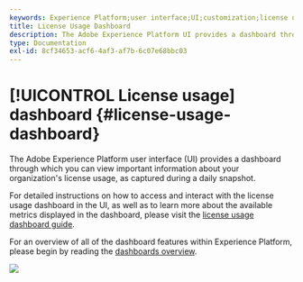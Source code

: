 ```yaml
---
keywords: Experience Platform;user interface;UI;customization;license usage dashboard;dashboard;license usage;entitlement;consumption
title: License Usage Dashboard
description: The Adobe Experience Platform UI provides a dashboard through which you can view important information about your organization's license usage. 
type: Documentation
exl-id: 8cf34653-acf6-4af3-af7b-6c07e68bbc03
---
```

# [!UICONTROL License usage] dashboard {#license-usage-dashboard}

The Adobe Experience Platform user interface (UI) provides a dashboard through which you can view important information about your organization's license usage, as captured during a daily snapshot. 

For detailed instructions on how to access and interact with the license usage dashboard in the UI, as well as to learn more about the available metrics displayed in the dashboard, please visit the [license usage dashboard guide](../../dashboards/guides/license-usage.md).  

For an overview of all of the dashboard features within Experience Platform, please begin by reading the [dashboards overview](../../dashboards/home.md).

![](../dashboards/images/license-usage/dashboard-overview.png)
